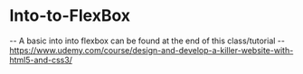 # Into-to-FlexBox
-- A basic into into flexbox can be found at the end of this class/tutorial -- https://www.udemy.com/course/design-and-develop-a-killer-website-with-html5-and-css3/
